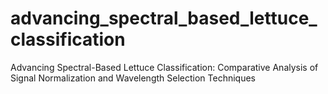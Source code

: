 # advancing_spectral_based_lettuce_classification
Advancing Spectral-Based Lettuce Classification: Comparative Analysis of Signal Normalization and Wavelength Selection Techniques
